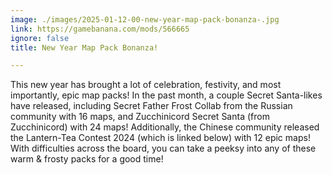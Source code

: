 ```yaml
---
image: ./images/2025-01-12-00-new-year-map-pack-bonanza-.jpg
link: https://gamebanana.com/mods/566665
ignore: false
title: New Year Map Pack Bonanza!

---
```


This new year has brought a lot of celebration, festivity, and most importantly, epic map packs! In the past month, a couple Secret Santa-likes have released, including Secret Father Frost Collab from the Russian community with 16 maps, and Zucchinicord Secret Santa (from Zucchinicord) with 24 maps! Additionally, the Chinese community released the Lantern-Tea Contest 2024 (which is linked below) with 12 epic maps! With difficulties across the board, you can take a peeksy into any of these warm & frosty packs for a good time!
